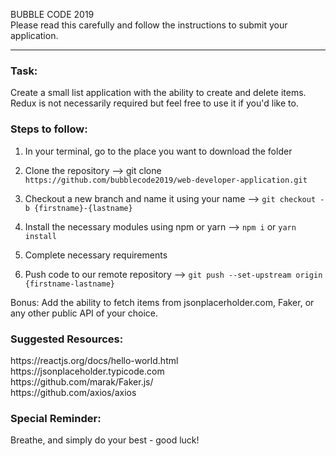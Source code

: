 BUBBLE CODE 2019 <br />
Please read this carefully and follow the instructions to submit your application.

<hr />

<h3>Task:</h3>
Create a small list application with the ability to create and delete items. <br />
Redux is not necessarily required but feel free to use it if you'd like to.

<h3>Steps to follow:</h3>

1. In your terminal, go to the place you want to download the folder

2. Clone the repository --> git clone `https://github.com/bubblecode2019/web-developer-application.git`

3. Checkout a new branch and name it using your name  --> `git checkout -b {firstname}-{lastname}`

4. Install the necessary modules using npm or yarn --> `npm i` or `yarn install`

5. Complete necessary requirements

6. Push code to our remote repository --> `git push --set-upstream origin {firstname-lastname}`

Bonus:
Add the ability to fetch items from jsonplacerholder.com, Faker, or any other public API of your choice.

<h3>Suggested Resources:</h3>
https://reactjs.org/docs/hello-world.html <br />
https://jsonplaceholder.typicode.com <br />
https://github.com/marak/Faker.js/ <br />
https://github.com/axios/axios <br />

<h3>Special Reminder:</h3>
Breathe, and simply do your best - good luck!
